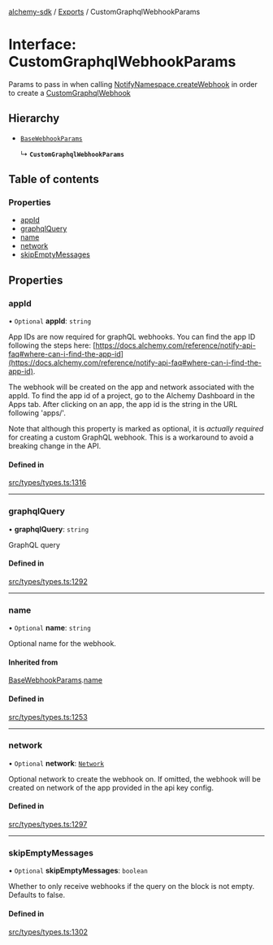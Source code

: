 [alchemy-sdk](../README.md) / [Exports](../modules.md) / CustomGraphqlWebhookParams

# Interface: CustomGraphqlWebhookParams

Params to pass in when calling [NotifyNamespace.createWebhook](../classes/NotifyNamespace.md#createwebhook) in order
to create a [CustomGraphqlWebhook](CustomGraphqlWebhook.md)

## Hierarchy

- [`BaseWebhookParams`](BaseWebhookParams.md)

  ↳ **`CustomGraphqlWebhookParams`**

## Table of contents

### Properties

- [appId](CustomGraphqlWebhookParams.md#appid)
- [graphqlQuery](CustomGraphqlWebhookParams.md#graphqlquery)
- [name](CustomGraphqlWebhookParams.md#name)
- [network](CustomGraphqlWebhookParams.md#network)
- [skipEmptyMessages](CustomGraphqlWebhookParams.md#skipemptymessages)

## Properties

### appId

• `Optional` **appId**: `string`

App IDs are now required for graphQL webhooks. You can find the app ID
following the steps here:
[https://docs.alchemy.com/reference/notify-api-faq#where-can-i-find-the-app-id](https://docs.alchemy.com/reference/notify-api-faq#where-can-i-find-the-app-id).

The webhook will be created on the app and network associated with the appId.
To find the app id of a project, go to the Alchemy Dashboard in the Apps tab.
After clicking on an app, the app id is the string in the URL following 'apps/'.

Note that although this property is marked as optional, it is *actually required*
for creating a custom GraphQL webhook. This is a workaround to avoid a breaking
change in the API.

#### Defined in

[src/types/types.ts:1316](https://github.com/alchemyplatform/alchemy-sdk-js/blob/fb68bb4a/src/types/types.ts#L1316)

___

### graphqlQuery

• **graphqlQuery**: `string`

GraphQL query

#### Defined in

[src/types/types.ts:1292](https://github.com/alchemyplatform/alchemy-sdk-js/blob/fb68bb4a/src/types/types.ts#L1292)

___

### name

• `Optional` **name**: `string`

Optional name for the webhook.

#### Inherited from

[BaseWebhookParams](BaseWebhookParams.md).[name](BaseWebhookParams.md#name)

#### Defined in

[src/types/types.ts:1253](https://github.com/alchemyplatform/alchemy-sdk-js/blob/fb68bb4a/src/types/types.ts#L1253)

___

### network

• `Optional` **network**: [`Network`](../enums/Network.md)

Optional network to create the webhook on. If omitted, the webhook will be
created on network of the app provided in the api key config.

#### Defined in

[src/types/types.ts:1297](https://github.com/alchemyplatform/alchemy-sdk-js/blob/fb68bb4a/src/types/types.ts#L1297)

___

### skipEmptyMessages

• `Optional` **skipEmptyMessages**: `boolean`

Whether to only receive webhooks if the query on the block is not empty.
Defaults to false.

#### Defined in

[src/types/types.ts:1302](https://github.com/alchemyplatform/alchemy-sdk-js/blob/fb68bb4a/src/types/types.ts#L1302)
